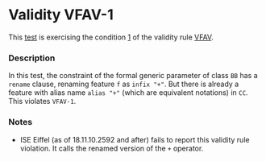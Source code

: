 # Validity VFAV-1

This [test](.) is exercising the condition [1](../Readme.md) of the validity rule [VFAV](../../vfav/Readme.md).

### Description

In this test, the constraint of the formal generic parameter of class `BB` has a `rename` clause, renaming feature `f` as `infix "+"`. But there is already a feature with alias name `alias "+"` (which are equivalent notations) in `CC`. This violates `VFAV-1`.

### Notes

* ISE Eiffel (as of 18.11.10.2592 and after) fails to report this validity rule violation. It calls the renamed version of the `+` operator.

